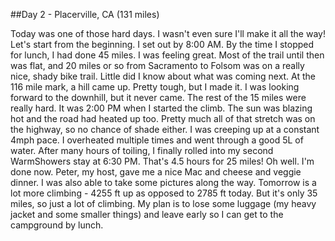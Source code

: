  
##Day 2 - Placerville, CA (131 miles)

Today was one of those hard days. I wasn't even sure I'll make it all the way! 
Let's start from the beginning. I set out by 8:00 AM. By the time I stopped for lunch, I had done 45 miles. I was feeling great. Most of the trail until then was flat, and 20 miles or so from Sacramento to Folsom was on a really nice, shady bike trail. Little did I know about what was coming next. At the 116 mile mark, a hill came up. Pretty tough, but I made it. I was looking forward to the downhill, but it never came. The rest of the 15 miles were really hard. It was 2:00 PM when I started the climb. The sun was blazing hot and the road had heated up too. Pretty much all of that stretch was on the highway, so no chance of shade either. I was creeping up at a constant 4mph pace. I overheated multiple times and went through a good 5L of water. After many hours of toiling, I finally rolled into my second WarmShowers stay at 6:30 PM. That's 4.5 hours for 25 miles! Oh well. I'm done now. Peter, my host, gave me a nice Mac and cheese and veggie dinner. I was also able to take some pictures along the way. Tomorrow is a lot more climbing - 4255 ft up as opposed to 2785 ft today. But it's only 35 miles, so just a lot of climbing. My plan is to lose some luggage (my heavy jacket and some smaller things) and leave early so I can get to the campground by lunch.

